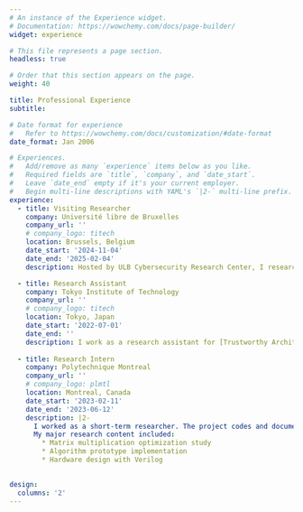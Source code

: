 ```yaml
---
# An instance of the Experience widget.
# Documentation: https://wowchemy.com/docs/page-builder/
widget: experience

# This file represents a page section.
headless: true

# Order that this section appears on the page.
weight: 40

title: Professional Experience
subtitle:

# Date format for experience
#   Refer to https://wowchemy.com/docs/customization/#date-format
date_format: Jan 2006

# Experiences.
#   Add/remove as many `experience` items below as you like.
#   Required fields are `title`, `company`, and `date_start`.
#   Leave `date_end` empty if it's your current employer.
#   Begin multi-line descriptions with YAML's `|2-` multi-line prefix.
experience:
  - title: Visiting Researcher
    company: Université libre de Bruxelles
    company_url: ''
    # company_logo: titech
    location: Brussels, Belgium
    date_start: '2024-11-04'
    date_end: '2025-02-04'
    description: Hosted by ULB Cybersecurity Research Center, I research intrusion detection systems from dataset building to system implementation at the edge.

  - title: Research Assistant
    company: Tokyo Institute of Technology
    company_url: ''
    # company_logo: titech
    location: Tokyo, Japan
    date_start: '2022-07-01'
    date_end: ''
    description: I work as a research assistant for [Trustworthy Architecture, Cryptography, and Evaluation for IoT systems](https://trace-for-iot.org/) and [Green-niX](https://www.knc.titech.ac.jp/gnx/).
        
  - title: Research Intern
    company: Polytechnique Montreal 
    company_url: ''
    # company_logo: plmtl
    location: Montreal, Canada
    date_start: '2023-02-11'
    date_end: '2023-06-12'
    description: |2-
      I worked as a short-term researcher. The project codes and documents are available through the following link: https://github.com/qyz-pi/Matrix-Multiplication-Optimization-for-LUT-Usage-on-FPGA/. 
      My major research content included:
        * Matrix multiplication optimization study
        * Algorithm prototype implementation
        * Hardware design with Verilog
    

design:
  columns: '2'
---
```


